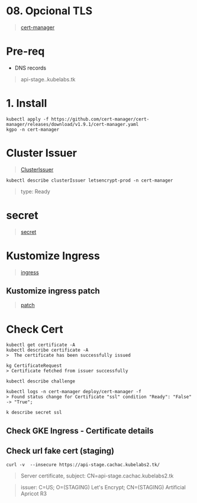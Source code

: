 # 08. Opcional TLS <!-- omit in TOC -->
>[cert-manager](https://cert-manager.io/docs/tutorials/getting-started-with-cert-manager-on-google-kubernetes-engine-using-lets-encrypt-for-ingress-ssl/)

# Pre-req
- DNS records
> api-stage.<NAME>.kubelabs.tk


# 1. Install
```vim
kubectl apply -f https://github.com/cert-manager/cert-manager/releases/download/v1.9.1/cert-manager.yaml
kgpo -n cert-manager
```

# Cluster Issuer
> [ClusterIssuer](./assets/apps-files/tls/production_clusterIssuer.yml)

```vim
kubectl describe clusterIssuer letsencrypt-prod -n cert-manager

```
> type:  Ready
# secret
>[secret](./assets/apps-files/tls/secret.yaml)

# Kustomize Ingress
>[ingress](./assets/apps-files/tls/ing.yml)

## Kustomize ingress patch
>[patch](./assets/apps-files/tls/ing-patch.yaml)

# Check Cert
```vim
kubectl get certificate -A
kubectl describe certificate -A
>  The certificate has been successfully issued

kg CertificateRequest
> Certificate fetched from issuer successfully

kubectl describe challenge

kubectl logs -n cert-manager deploy/cert-manager -f
> Found status change for Certificate "ssl" condition "Ready": "False" -> "True";

k describe secret ssl
```

## Check GKE Ingress - Certificate details

## Check url fake cert (staging)
```vim
curl -v  --insecure https://api-stage.cachac.kubelabs2.tk/
```

> Server certificate, subject: CN=api-stage.cachac.kubelabs2.tk

> issuer: C=US; O=(STAGING) Let's Encrypt; CN=(STAGING) Artificial Apricot R3
